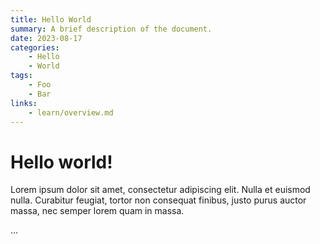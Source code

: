 ```yaml
---
title: Hello World
summary: A brief description of the document.
date: 2023-08-17
categories:
    - Hello
    - World
tags:
    - Foo
    - Bar
links:
    - learn/overview.md
---
```


# Hello world!

Lorem ipsum dolor sit amet, consectetur adipiscing elit. Nulla et euismod
nulla. Curabitur feugiat, tortor non consequat finibus, justo purus auctor
massa, nec semper lorem quam in massa.

<!-- more -->
...
